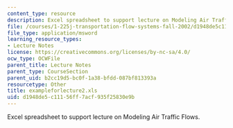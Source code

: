 ```yaml
---
content_type: resource
description: Excel spreadsheet to support lecture on Modeling Air Traffic Flows.
file: /courses/1-225j-transportation-flow-systems-fall-2002/d1948de5c11156ff7acf935f25830e9b_exampleforlecture2.xls
file_type: application/msword
learning_resource_types:
- Lecture Notes
license: https://creativecommons.org/licenses/by-nc-sa/4.0/
ocw_type: OCWFile
parent_title: Lecture Notes
parent_type: CourseSection
parent_uid: b2cc19d5-bc0f-1a38-bfdd-087bf813393a
resourcetype: Other
title: exampleforlecture2.xls
uid: d1948de5-c111-56ff-7acf-935f25830e9b
---
```

Excel spreadsheet to support lecture on Modeling Air Traffic Flows.